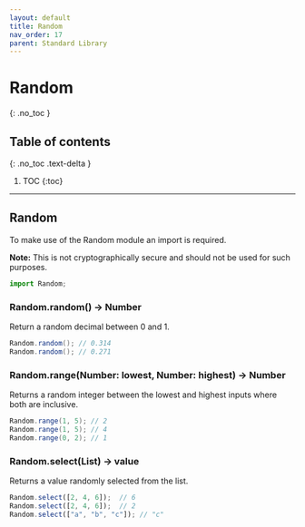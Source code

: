 ```yaml
---
layout: default
title: Random
nav_order: 17
parent: Standard Library
---
```


# Random
{: .no_toc }

## Table of contents
{: .no_toc .text-delta }

1. TOC
{:toc}

---

## Random
To make use of the Random module an import is required.

**Note:** This is not cryptographically secure and should not be used for such purposes.

```js
import Random;
```

### Random.random() -> Number

Return a random decimal between 0 and 1.

```cs
Random.random(); // 0.314
Random.random(); // 0.271
```

### Random.range(Number: lowest, Number: highest) -> Number

Returns a random integer between the lowest and highest inputs where both are inclusive.

```cs
Random.range(1, 5); // 2
Random.range(1, 5); // 4
Random.range(0, 2); // 1
```

### Random.select(List) -> value

Returns a value randomly selected from the list.

```js
Random.select([2, 4, 6]);  // 6
Random.select([2, 4, 6]);  // 2
Random.select(["a", "b", "c"]); // "c"
```
